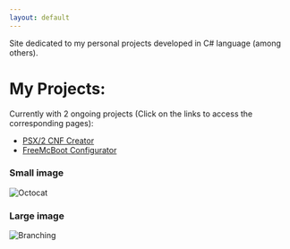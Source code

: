 ```yaml
---
layout: default
---
```


Site dedicated to my personal projects developed in C# language (among others).

# My Projects:

Currently with 2 ongoing projects (Click on the links to access the corresponding pages):

* [PSX/2 CNF Creator](./psx-cnf.md)
* [FreeMcBoot Configurator](./free-mcb.md)

### Small image

![Octocat](https://github.githubassets.com/images/icons/emoji/octocat.png)

### Large image

![Branching](https://guides.github.com/activities/hello-world/branching.png)
